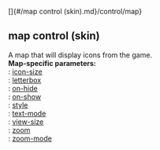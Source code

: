 []{#/map control (skin).md}/control/map}    
## map control (skin)    
A map that will display icons from the game.    
**Map-specific parameters:**    
:   [icon-size](/%7Bskin%7D/param/icon-size)    
:   [letterbox](/%7Bskin%7D/param/letterbox)    
:   [on-hide](/%7Bskin%7D/param/on-hide)    
:   [on-show](/%7Bskin%7D/param/on-show)    
:   [style](/%7Bskin%7D/param/style)    
:   [text-mode](/%7Bskin%7D/param/text-mode)    
:   [view-size](/%7Bskin%7D/param/view-size)    
:   [zoom](/%7Bskin%7D/param/zoom)    
:   [zoom-mode](/%7Bskin%7D/param/zoom-mode)  
